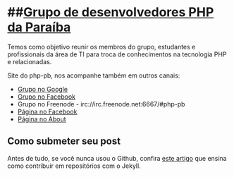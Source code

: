 ##[Grupo de desenvolvedores PHP da Paraíba](http://www.php-pb.net)
==================
Temos como objetivo reunir os membros do grupo, estudantes e profissionais da área de TI para troca de conhecimentos na tecnologia PHP e relacionadas.

Site do php-pb, nos acompanhe também em outros canais:

* [Grupo no Google](http://groups.google.com/group/php-pb?hl=pt-BR)
* [Grupo no Facebook](https://www.facebook.com/groups/176265189091628/)
* Grupo no Freenode - irc://irc.freenode.net:6667/#php-pb
* [Página no Facebook](https://www.facebook.com/pages/PHP-PB/153629998034618)
* [Página no About](http://about.me/phppb)

## Como submeter seu post

Antes de tudo, se você nunca usou o Github, confira [este artigo](http://php-pb.net/2014/04/28/contribuindo-com-artigos/) que ensina como contribuir em repositórios com o Jekyll.

